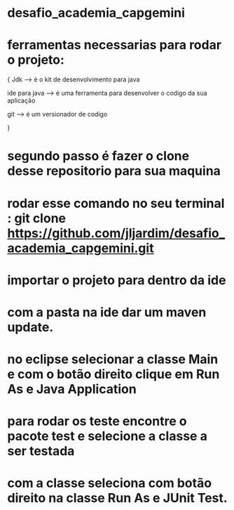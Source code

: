 # desafio_academia_capgemini
# ferramentas necessarias para rodar o projeto:

{ 
   Jdk --> é o kit de desenvolvimento para java 
   
   ide para java --> é uma ferramenta para desenvolver o codigo da sua aplicação
   
   git --> é um versionador de codigo 

}

# segundo passo é fazer o clone desse repositorio para sua maquina

# rodar esse comando no seu terminal : git clone https://github.com/jljardim/desafio_academia_capgemini.git

# importar o projeto para dentro da ide

# com a pasta na ide dar um maven update.

# no eclipse selecionar a classe Main e com o botão direito clique em Run As e Java Application

# para rodar os teste encontre o pacote test e selecione a classe a ser testada

# com a classe seleciona com botão direito na classe Run As e JUnit Test.
